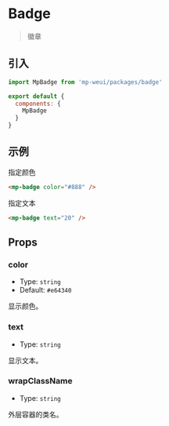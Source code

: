 # Badge

> 徽章

## 引入

``` js
import MpBadge from 'mp-weui/packages/badge'

export default {
  components: {
    MpBadge
  }
}
````

## 示例

指定颜色

``` html
<mp-badge color="#888" />
```

指定文本

``` html
<mp-badge text="20" />
```

## Props

### color

* Type: `string`
* Default: `#e64340`

显示颜色。

### text

* Type: `string`

显示文本。

### wrapClassName

* Type: `string`

外层容器的类名。
